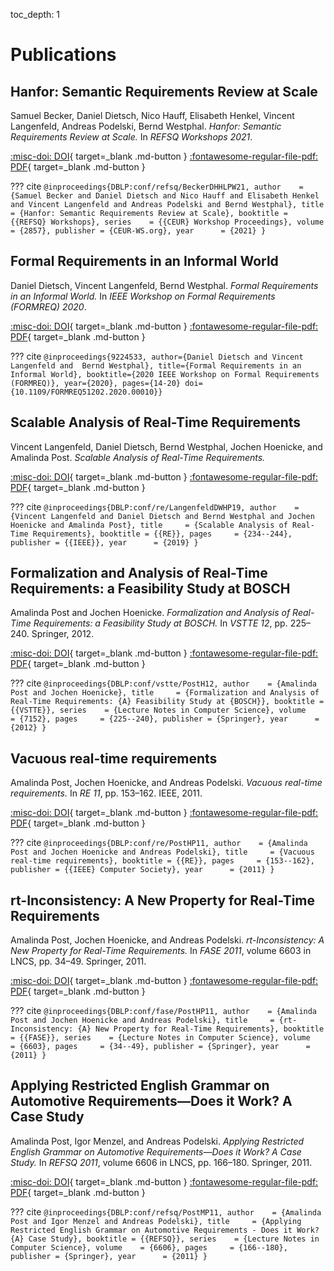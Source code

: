 toc_depth: 1

# Publications

## Hanfor: Semantic Requirements Review at Scale
Samuel Becker, Daniel Dietsch, Nico Hauff, Elisabeth Henkel, Vincent Langenfeld, Andreas Podelski, Bernd Westphal.
*Hanfor: Semantic Requirements Review at Scale.*
In *REFSQ Workshops 2021*.

[:misc-doi: DOI](http://ceur-ws.org/Vol-2857/pt3.pdf){ target=_blank .md-button }
[:fontawesome-regular-file-pdf: PDF](publications/hanfor-semantic-requirements-review-at-scale.pdf){ target=_blank .md-button }

??? cite
    ```
    @inproceedings{DBLP:conf/refsq/BeckerDHHLPW21,
      author    = {Samuel Becker and
                   Daniel Dietsch and
                   Nico Hauff and
                   Elisabeth Henkel and
                   Vincent Langenfeld and
                   Andreas Podelski and
                   Bernd Westphal},
      title     = {Hanfor: Semantic Requirements Review at Scale},
      booktitle = {{REFSQ} Workshops},
      series    = {{CEUR} Workshop Proceedings},
      volume    = {2857},
      publisher = {CEUR-WS.org},
      year      = {2021}
    }
    ```

## Formal Requirements in an Informal World
Daniel Dietsch, Vincent Langenfeld, Bernd Westphal.
*Formal Requirements in an Informal World.*
In *IEEE Workshop on Formal Requirements (FORMREQ) 2020*.

[:misc-doi: DOI](https://doi.org/10.1109/FORMREQ51202.2020.00010){ target=_blank .md-button }
[:fontawesome-regular-file-pdf: PDF](publications/formal-requirements-in-an-informal-world.pdf){ target=_blank .md-button }

??? cite
    ```
    @inproceedings{9224533,
      author={Daniel Dietsch and
              Vincent Langenfeld and 
              Bernd Westphal},
      title={Formal Requirements in an Informal World},
      booktitle={2020 IEEE Workshop on Formal Requirements (FORMREQ)},
      year={2020},
      pages={14-20}
      doi={10.1109/FORMREQ51202.2020.00010}}
    ```


## Scalable Analysis of Real-Time Requirements
Vincent Langenfeld, Daniel Dietsch, Bernd Westphal, Jochen Hoenicke, and Amalinda Post.
*Scalable Analysis of Real-Time Requirements.*

[:misc-doi: DOI](http://dx.doi.org/10.1109/RE.2019.00033){ target=_blank .md-button }
[:fontawesome-regular-file-pdf: PDF](publications/scalable-analysis.pdf){ target=_blank .md-button }

??? cite
    ```
    @inproceedings{DBLP:conf/re/LangenfeldDWHP19,
      author    = {Vincent Langenfeld and
                   Daniel Dietsch and
                   Bernd Westphal and
                   Jochen Hoenicke and
                   Amalinda Post},
      title     = {Scalable Analysis of Real-Time Requirements},
      booktitle = {{RE}},
      pages     = {234--244},
      publisher = {{IEEE}},
      year      = {2019}
    }
    ```

## Formalization and Analysis of Real-Time Requirements: a Feasibility Study at BOSCH
Amalinda Post and Jochen Hoenicke.
*Formalization and Analysis of Real-Time Requirements: a Feasibility Study at BOSCH.*
In *VSTTE 12*, pp. 225&ndash;240. Springer, 2012.

[:misc-doi: DOI](http://dx.doi.org/10.1007/978-3-642-27705-4_18){ target=_blank .md-button }
[:fontawesome-regular-file-pdf: PDF](publications/formalization-analysis-rtrequirements.pdf){ target=_blank .md-button }

??? cite
    ```
    @inproceedings{DBLP:conf/vstte/PostH12,
      author    = {Amalinda Post and
                   Jochen Hoenicke},
      title     = {Formalization and Analysis of Real-Time Requirements: {A} Feasibility
                   Study at {BOSCH}},
      booktitle = {{VSTTE}},
      series    = {Lecture Notes in Computer Science},
      volume    = {7152},
      pages     = {225--240},
      publisher = {Springer},
      year      = {2012}
    }
    ```

## Vacuous real-time requirements
Amalinda Post, Jochen Hoenicke, and Andreas Podelski.
*Vacuous real-time requirements.*
In *RE 11*, pp. 153&ndash;162. IEEE, 2011.

[:misc-doi: DOI](http://dx.doi.org/10.1109/RE.2011.6051657){ target=_blank .md-button }
[:fontawesome-regular-file-pdf: PDF](publications/vacuous-consistency.pdf){ target=_blank .md-button }

??? cite
    ```
    @inproceedings{DBLP:conf/re/PostHP11,
      author    = {Amalinda Post and
                   Jochen Hoenicke and
                   Andreas Podelski},
      title     = {Vacuous real-time requirements},
      booktitle = {{RE}},
      pages     = {153--162},
      publisher = {{IEEE} Computer Society},
      year      = {2011}
    }
    ```

## rt-Inconsistency: A New Property for Real-Time Requirements
Amalinda Post, Jochen Hoenicke, and Andreas Podelski.
*rt-Inconsistency: A New Property for Real-Time Requirements.*
In *FASE 2011*, volume 6603 in LNCS, pp. 34&ndash;49. Springer, 2011.

[:misc-doi: DOI](http://dx.doi.org/10.1007/978-3-642-19811-3_4){ target=_blank .md-button }
[:fontawesome-regular-file-pdf: PDF](publications/rt-inconsistency.pdf){ target=_blank .md-button }

??? cite
    ```
    @inproceedings{DBLP:conf/fase/PostHP11,
      author    = {Amalinda Post and
                   Jochen Hoenicke and
                   Andreas Podelski},
      title     = {rt-Inconsistency: {A} New Property for Real-Time Requirements},
      booktitle = {{FASE}},
      series    = {Lecture Notes in Computer Science},
      volume    = {6603},
      pages     = {34--49},
      publisher = {Springer},
      year      = {2011}
    }
    ```
  
## Applying Restricted English Grammar on Automotive Requirements—Does it Work? A Case Study
Amalinda Post, Igor Menzel, and Andreas Podelski.
*Applying Restricted English Grammar on Automotive Requirements—Does it Work? A Case Study.*
In *REFSQ 2011*, volume 6606 in LNCS, pp. 166&ndash;180. Springer, 2011.

[:misc-doi: DOI](http://dx.doi.org/10.1007/978-3-642-19858-8_17){ target=_blank .md-button }
[:fontawesome-regular-file-pdf: PDF](publications/applying-restricted-grammar.pdf){ target=_blank .md-button }

??? cite
    ```
    @inproceedings{DBLP:conf/refsq/PostMP11,
      author    = {Amalinda Post and
                   Igor Menzel and
                   Andreas Podelski},
      title     = {Applying Restricted English Grammar on Automotive Requirements - Does
                   it Work? {A} Case Study},
      booktitle = {{REFSQ}},
      series    = {Lecture Notes in Computer Science},
      volume    = {6606},
      pages     = {166--180},
      publisher = {Springer},
      year      = {2011}
    }
    ```

